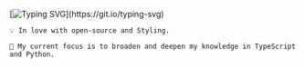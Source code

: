 [![Typing SVG](https://readme-typing-svg.demolab.com?font=Native&weight=300&size=18&duration=7000&pause=1000&color=CCD5AE&width=435&lines=Hi%2C+I%E2%80%99m+Shirin+and+I%E2%80%99m+a+React+developer.)](https://git.io/typing-svg)


    💡 In love with open-source and Styling.

    🔭 My current focus is to broaden and deepen my knowledge in TypeScript and Python.
   
   
